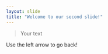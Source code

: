 ```yaml
---
layout: slide
title: "Welcome to our second slide!"
---
```

> Your text

Use the left arrow to go back!
